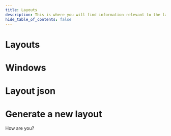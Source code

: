 ```yaml
---
title: Layouts
description: This is where you will find information relevant to the layouts of magick.
hide_table_of_contents: false
---
```


# Layouts

# Windows

# Layout json

# Generate a new layout

How are you?
